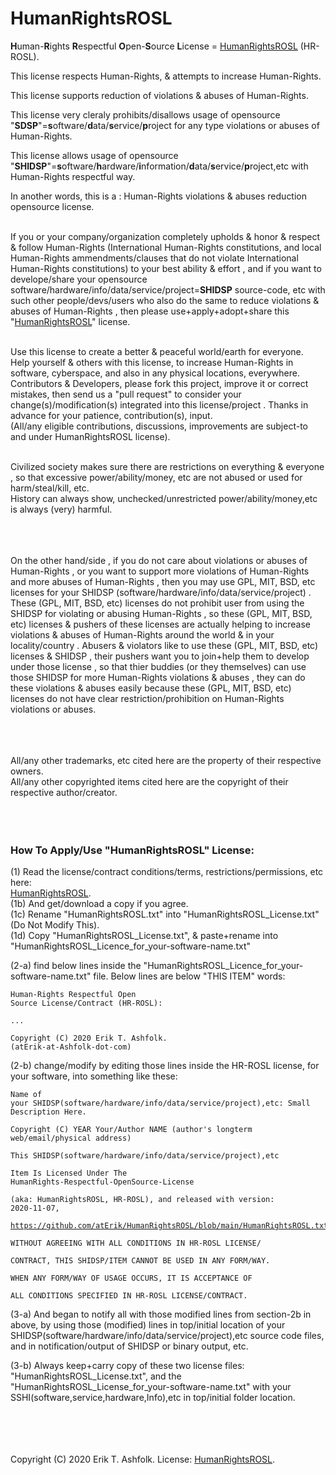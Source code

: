 <h1>HumanRightsROSL</h1>
<b>H</b>uman-<b>R</b>ights <b>R</b>espectful <b>O</b>pen-<b>S</b>ource <b>L</b>icense = <a href="HumanRightsROSL.txt">HumanRightsROSL</a> (HR-ROSL).  
<br />

This license respects Human-Rights, & attempts to increase Human-Rights.  

This license supports reduction of violations & abuses of Human-Rights.  

This license very cleraly prohibits/disallows usage of opensource "<b>SDSP</b>"=<b>s</b>oftware/<b>d</b>ata/<b>s</b>ervice/<b>p</b>roject for any type violations or abuses of Human-Rights.  

This license allows usage of opensource "<b>SHIDSP</b>"=<b>s</b>oftware/<b>h</b>ardware/<b>i</b>nformation/<b>d</b>ata/<b>s</b>ervice/<b>p</b>roject,etc with Human-Rights respectful way.  

In another words, this is a : Human-Rights violations & abuses reduction opensource license.  
<br />

If you or your company/organization completely upholds & honor & respect & follow Human-Rights (International Human-Rights constitutions, and local Human-Rights ammendments/clauses that do not violate International Human-Rights constitutions) to your best ability & effort , and if you want to develope/share your opensource software/hardware/info/data/service/project=<b>SHIDSP</b> source-code, etc with such other people/devs/users who also do the same to reduce violations & abuses of Human-Rights , then please use+apply+adopt+share this "<a href="HumanRightsROSL.txt">HumanRightsROSL</a>" license.  
<br />

Use this license to create a better & peaceful world/earth for everyone.  
Help yourself & others with this license, to increase Human-Rights in software, cyberspace, and also in any physical locations, everywhere.  
Contributors & Developers, please fork this project, improve it or correct mistakes, then send us a "pull request" to consider your change(s)/modification(s) integrated into this license/project . Thanks in advance for your patience, contribution(s), input.  
(All/any eligible contributions, discussions, improvements are subject-to and under HumanRightsROSL license).  
<br />

Civilized society makes sure there are restrictions on everything & everyone , so that excessive power/ability/money, etc are not abused or used for harm/steal/kill, etc.  
History can always show, unchecked/unrestricted power/ability/money,etc is always (very) harmful.  
<br />
<br />
<br />

On the other hand/side , if you do not care about violations or abuses of Human-Rights , or you want to support more violations of Human-Rights and more abuses of Human-Rights , then you may use GPL, MIT, BSD, etc licenses for your SHIDSP (software/hardware/info/data/service/project) . These (GPL, MIT, BSD, etc) licenses do not prohibit user from using the SHIDSP for violating or abusing Human-Rights , so these (GPL, MIT, BSD, etc) licenses & pushers of these licenses are actually helping to increase violations & abuses of Human-Rights around the world & in your locality/country . Abusers & violators like to use these (GPL, MIT, BSD, etc) licenses & SHIDSP , their pushers want you to join+help them to develop under those license , so that thier buddies (or they themselves) can use those SHIDSP for more Human-Rights violations & abuses , they can do these violations & abuses easily because these (GPL, MIT, BSD, etc) licenses do not have clear restriction/prohibition on Human-Rights violations or abuses.  
<br />
<br />
<br />

All/any other trademarks, etc cited here are the property of their respective owners.  
All/any other copyrighted items cited here are the copyright of their respective author/creator.  
<br />
<br />
<br />

<h3> How To Apply/Use "HumanRightsROSL" License:</h3>

(1) Read the license/contract conditions/terms, restrictions/permissions, etc here:  
<a href="HumanRightsROSL.txt">HumanRightsROSL</a>.  
(1b) And get/download a copy if you agree.  
(1c) Rename "HumanRightsROSL.txt" into "HumanRightsROSL_License.txt" (Do Not Modify This).  
(1d) Copy "HumanRightsROSL_License.txt", & paste+rename into "HumanRightsROSL_Licence_for_your-software-name.txt"  

(2-a) find below lines inside the "HumanRightsROSL_Licence_for_your-software-name.txt" file. Below lines are below "THIS ITEM" words:<pre><code>Human-Rights Respectful Open Source License/Contract (HR-ROSL):  
...  
Copyright (C) 2020 Erik T. Ashfolk. (atErik-at-Ashfolk-dot-com)</code></pre>

(2-b) change/modify by editing those lines inside the HR-ROSL license, for your software, into something like these:<pre><code>Name of your SHIDSP(software/hardware/info/data/service/project),etc: Small Description Here.  
Copyright (C) YEAR Your/Author NAME (author's longterm web/email/physical address)  
This SHIDSP(software/hardware/info/data/service/project),etc  
Item Is Licensed Under The HumanRights-Respectful-OpenSource-License  
(aka: HumanRightsROSL, HR-ROSL), and released with version: 2020-11-07,  
https://github.com/atErik/HumanRightsROSL/blob/main/HumanRightsROSL.txt  
WITHOUT AGREEING WITH ALL CONDITIONS IN HR-ROSL LICENSE/  
CONTRACT, THIS SHIDSP/ITEM CANNOT BE USED IN ANY FORM/WAY.  
WHEN ANY FORM/WAY OF USAGE OCCURS, IT IS ACCEPTANCE OF  
ALL CONDITIONS SPECIFIED IN HR-ROSL LICENSE/CONTRACT.</code></pre>

(3-a) And began to notify all with those modified lines from section-2b in above, by using those (modified) lines in top/initial location of your SHIDSP(software/hardware/info/data/service/project),etc source code files, and in notification/output of SHIDSP or binary output, etc.  

(3-b) Always keep+carry copy of these two license files: "HumanRightsROSL_License.txt", and the "HumanRightsROSL_License_for_your-software-name.txt" with your SSHI(software,service,hardware,Info),etc in top/initial folder location.  
<br />
<br />
<br />
<br />

Copyright (C) 2020 Erik T. Ashfolk. License: <a href="HumanRightsROSL.txt">HumanRightsROSL</a>.
